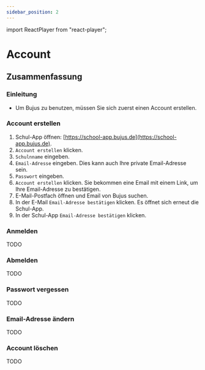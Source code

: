 ```yaml
---
sidebar_position: 2
---
```


import ReactPlayer from "react-player";

# Account

<!-- ## Video

<div className="video__wrapper">
  <ReactPlayer
    className="video__player"
    controls
    config={{
      file: {
        attributes: {
          poster:
            "https://uploads-ssl.webflow.com/60cb8d6c93a6a6dfa3b7f245/ 64345e1514a8f53d8aad199e_school-instructions-video-thumbnail.jpg",
        },
      },
    }}
    height="100%"
    url="https://storage.googleapis.com/files.school-app.bujus.de/          school-instructions-v2-compressed.mp4"
    width="100%"
  />
</div>
­{" "} -->

## Zusammenfassung

### Einleitung

- Um Bujus zu benutzen, müssen Sie sich zuerst einen Account erstellen.

### Account erstellen

1. Schul-App öffnen: [https://school-app.bujus.de](https://school-app.bujus.de).
2. `Account erstellen` klicken.
3. `Schulnname` eingeben.
4. `Email-Adresse` eingeben. Dies kann auch Ihre private Email-Adresse sein.
5. `Passwort` eingeben.
6. `Account erstellen` klicken. Sie bekommen eine Email mit einem Link, um Ihre Email-Adresse zu bestätigen.
7. E-Mail-Postfach öffnen und Email von Bujus suchen.
8. In der E-Mail `Email-Adresse bestätigen` klicken. Es öffnet sich erneut die Schul-App.
9. In der Schul-App `Email-Adresse bestätigen` klicken.

### Anmelden

TODO

### Abmelden

TODO

### Passwort vergessen

TODO

### Email-Adresse ändern

TODO

### Account löschen

TODO
